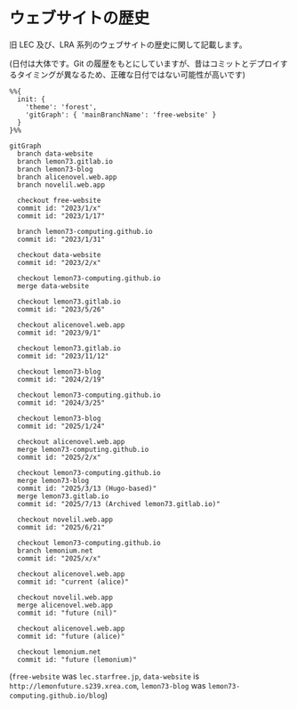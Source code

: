 # ウェブサイトの歴史

旧 LEC 及び、LRA 系列のウェブサイトの歴史に関して記載します。

(日付は大体です。Git の履歴をもとにしていますが、昔はコミットとデプロイするタイミングが異なるため、正確な日付ではない可能性が高いです)

```mermaid
%%{
  init: {
    'theme': 'forest',
    'gitGraph': { 'mainBranchName': 'free-website' }
  }
}%%

gitGraph
  branch data-website
  branch lemon73.gitlab.io
  branch lemon73-blog
  branch alicenovel.web.app
  branch novelil.web.app

  checkout free-website
  commit id: "2023/1/x"
  commit id: "2023/1/17"

  branch lemon73-computing.github.io
  commit id: "2023/1/31"

  checkout data-website
  commit id: "2023/2/x"

  checkout lemon73-computing.github.io
  merge data-website

  checkout lemon73.gitlab.io
  commit id: "2023/5/26"

  checkout alicenovel.web.app
  commit id: "2023/9/1"

  checkout lemon73.gitlab.io
  commit id: "2023/11/12"

  checkout lemon73-blog
  commit id: "2024/2/19"

  checkout lemon73-computing.github.io
  commit id: "2024/3/25"

  checkout lemon73-blog
  commit id: "2025/1/24"

  checkout alicenovel.web.app
  merge lemon73-computing.github.io
  commit id: "2025/2/x"

  checkout lemon73-computing.github.io
  merge lemon73-blog
  commit id: "2025/3/13 (Hugo-based)"
  merge lemon73.gitlab.io
  commit id: "2025/7/13 (Archived lemon73.gitlab.io)"

  checkout novelil.web.app
  commit id: "2025/6/21"

  checkout lemon73-computing.github.io
  branch lemonium.net
  commit id: "2025/x/x"

  checkout alicenovel.web.app
  commit id: "current (alice)"

  checkout novelil.web.app
  merge alicenovel.web.app
  commit id: "future (nil)"

  checkout alicenovel.web.app
  commit id: "future (alice)"

  checkout lemonium.net
  commit id: "future (lemonium)"
```

(`free-website` was `lec.starfree.jp`, `data-website` is `http://lemonfuture.s239.xrea.com`, `lemon73-blog` was `lemon73-computing.github.io/blog`)

